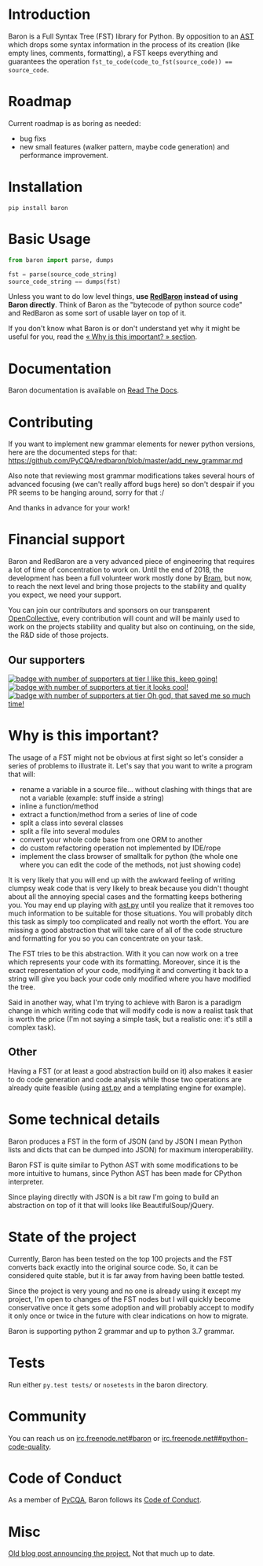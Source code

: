Introduction
============

Baron is a Full Syntax Tree (FST) library for Python. By opposition to an [AST](https://en.wikipedia.org/wiki/Abstract_syntax_tree) which
drops some syntax information in the process of its creation (like empty lines,
comments, formatting), a FST keeps everything and guarantees the operation
<code>fst\_to\_code(code\_to\_fst(source\_code)) == source\_code</code>.

Roadmap
=======

Current roadmap is as boring as needed:

* bug fixs
* new small features (walker pattern, maybe code generation) and performance improvement.

Installation
============

    pip install baron

Basic Usage
===========

```python
from baron import parse, dumps

fst = parse(source_code_string)
source_code_string == dumps(fst)
```

Unless you want to do low level things, **use
[RedBaron](https://github.com/PyCQA/redbaron) instead of using Baron
directly**. Think of Baron as the "bytecode of python source code" and RedBaron
as some sort of usable layer on top of it.

If you don't know what Baron is or don't understand yet why it might be
useful for you, read the [« Why is this important? » section](#why-is-this-important).

Documentation
=============

Baron documentation is available on [Read The Docs](http://baron.readthedocs.io/en/latest/).

Contributing
============

If you want to implement new grammar elements for newer python versions, here
are the documented steps for that:
https://github.com/PyCQA/redbaron/blob/master/add_new_grammar.md

Also note that reviewing most grammar modifications takes several hours of
advanced focusing (we can't really afford bugs here) so don't despair if you PR
seems to be hanging around, sorry for that :/

And thanks in advance for your work!

Financial support
=================

Baron and RedBaron are a very advanced piece of engineering that requires a lot
of time of concentration to work on. Until the end of 2018, the development
has been a full volunteer work mostly done by [Bram](https://github.com/psycojoker),
but now, to reach the next level and bring those projects to the stability and
quality you expect, we need your support.

You can join our contributors and sponsors on our transparent
[OpenCollective](https://opencollective.com/redbaron), every contribution will
count and will be mainly used to work on the projects stability and quality but
also on continuing, on the side, the R&D side of those projects.

Our supporters
--------------


[![badge with number of supporters at tier I like this, keep going!](https://opencollective.com/redbaron/tiers/i-like-this,-keep-going!/badge.svg)
![badge with number of supporters at tier it looks cool!](https://opencollective.com/redbaron/tiers/it-looks-cool!/badge.svg)
![badge with number of supporters at tier Oh god, that saved me so much time!](https://opencollective.com/redbaron/tiers/oh-god,-that-saved-me-so-much-time!/badge.svg)](https://opencollective.com/redbaron/tiers/)


Why is this important?
======================

The usage of a FST might not be obvious at first sight so let's consider a
series of problems to illustrate it. Let's say that you want to write a program that will:

* rename a variable in a source file... without clashing with things that are not a variable (example: stuff inside a string)
* inline a function/method
* extract a function/method from a series of line of code
* split a class into several classes
* split a file into several modules
* convert your whole code base from one ORM to another
* do custom refactoring operation not implemented by IDE/rope
* implement the class browser of smalltalk for python (the whole one where you can edit the code of the methods, not just showing code)

It is very likely that you will end up with the awkward feeling of writing
clumpsy weak code that is very likely to break because you didn't thought about
all the annoying special cases and the formatting keeps bothering you. You may
end up playing with [ast.py](https://docs.python.org/3/library/ast.html) until
you realize that it removes too much information to be suitable for those
situations. You will probably ditch this task as simply too complicated and
really not worth the effort. You are missing a good abstraction that will take
care of all of the code structure and formatting for you so you can concentrate
on your task.

The FST tries to be this abstraction. With it you can now work on a tree which
represents your code with its formatting. Moreover, since it is the exact
representation of your code, modifying it and converting it back to a string
will give you back your code only modified where you have modified the tree.

Said in another way, what I'm trying to achieve with Baron is a paradigm change in
which writing code that will modify code is now a realist task that is worth
the price (I'm not saying a simple task, but a realistic one: it's still a
complex task).

Other
-----

Having a FST (or at least a good abstraction build on it) also makes it easier
to do code generation and code analysis while those two operations are already
quite feasible (using [ast.py](https://docs.python.org/3/library/ast.html) 
and a templating engine for example).

Some technical details
======================

Baron produces a FST in the form of JSON (and by JSON I mean Python lists
and dicts that can be dumped into JSON) for maximum interoperability.

Baron FST is quite similar to Python AST with some modifications to be more
intuitive to humans, since Python AST has been made for CPython interpreter.

Since playing directly with JSON is a bit raw I'm going to build an abstraction
on top of it that will looks like BeautifulSoup/jQuery.

State of the project
====================

Currently, Baron has been tested on the top 100 projects and the FST converts
back exactly into the original source code. So, it can be considered quite
stable, but it is far away from having been battle tested.

Since the project is very young and no one is already using it except my
project, I'm open to changes of the FST nodes but I will quickly become
conservative once it gets some adoption and will probably accept to
modify it only once or twice in the future with clear indications on how to
migrate.

Baron is supporting python 2 grammar and up to python 3.7 grammar.

Tests
=====
Run either `py.test tests/` or `nosetests` in the baron directory.

Community
=========

You can reach us on [irc.freenode.net#baron](https://webchat.freenode.net/?channels=%23baron) or [irc.freenode.net##python-code-quality](https://webchat.freenode.net/?channels=%23%23python-code-quality).

Code of Conduct
===============

As a member of [PyCQA](https://github.com/PyCQA), Baron follows its [Code of Conduct](http://meta.pycqa.org/en/latest/code-of-conduct.html).

Misc
====
[Old blog post announcing the project.](http://worlddomination.be/blog/2013/the-baron-project-part-1-what-and-why.html) Not that much up to date.
